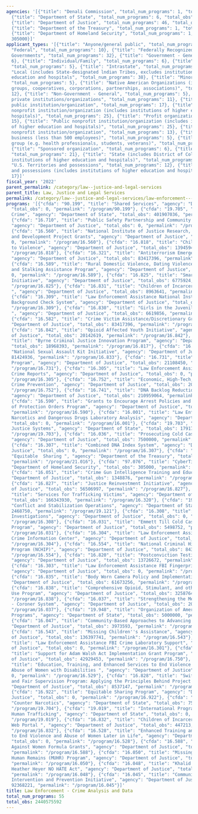 ```yaml
---
agencies: '[{"title": "Denali Commission", "total_num_programs": 1, "total_obs": 0},
  {"title": "Department of State", "total_num_programs": 6, "total_obs": 663792025},
  {"title": "Department of Justice", "total_num_programs": 46, "total_obs": 1592927618},
  {"title": "Department of the Treasury", "total_num_programs": 1, "total_obs": 183550949},
  {"title": "Department of Homeland Security", "total_num_programs": 1, "total_obs":
  305000}]'
applicant_types: '[{"title": "Anyone/general public", "total_num_programs": 5}, {"title":
  "Federal", "total_num_programs": 10}, {"title": "Federally Recognized lndian Tribal
  Governments", "total_num_programs": 32}, {"title": "Government - General", "total_num_programs":
  6}, {"title": "Individual/Family", "total_num_programs": 6}, {"title": "Interstate",
  "total_num_programs": 5}, {"title": "Intrastate", "total_num_programs": 5}, {"title":
  "Local (includes State-designated lndian Tribes, excludes institutions of higher
  education and hospitals", "total_num_programs": 38}, {"title": "Minority group",
  "total_num_programs": 5}, {"title": "Native American Organizations (includes lndian
  groups, cooperatives, corporations, partnerships, associations)", "total_num_programs":
  12}, {"title": "Non-Government - General", "total_num_programs": 5}, {"title": "Other
  private institutions/organizations", "total_num_programs": 11}, {"title": "Other
  public institution/organization", "total_num_programs": 17}, {"title": "Private
  nonprofit institution/organization (includes institutions of higher education and
  hospitals)", "total_num_programs": 25}, {"title": "Profit organization", "total_num_programs":
  15}, {"title": "Public nonprofit institution/organization (includes institutions
  of higher education and hospitals)", "total_num_programs": 25}, {"title": "Quasi-public
  nonprofit institution/organization", "total_num_programs": 13}, {"title": "Small
  business (less than 500 employees)", "total_num_programs": 5}, {"title": "Specialized
  group (e.g. health professionals, students, veterans)", "total_num_programs": 8},
  {"title": "Sponsored organization", "total_num_programs": 6}, {"title": "State",
  "total_num_programs": 21}, {"title": "State (includes District of Columbia, public
  institutions of higher education and hospitals)", "total_num_programs": 37}, {"title":
  "U.S. Territories and possessions", "total_num_programs": 12}, {"title": "U.S. Territories
  and possessions (includes institutions of higher education and hospitals)", "total_num_programs":
  17}]'
fiscal_year: '2022'
parent_permalink: /category/law--justice-and-legal-services
parent_title: Law, Justice and Legal Services
permalink: /category/law--justice-and-legal-services/law-enforcement---crime-analysis-and-data
programs: '[{"cfda": "90.199", "title": "Shared Services", "agency": "Denali Commission",
  "total_obs": 0, "permalink": "/program/90.199"}, {"cfda": "19.705", "title": "Trans-National
  Crime", "agency": "Department of State", "total_obs": 401907036, "permalink": "/program/19.705"},
  {"cfda": "16.710", "title": "Public Safety Partnership and Community Policing Grants",
  "agency": "Department of Justice", "total_obs": 0, "permalink": "/program/16.710"},
  {"cfda": "16.560", "title": "National Institute of Justice Research, Evaluation,
  and Development Project Grants", "agency": "Department of Justice", "total_obs":
  0, "permalink": "/program/16.560"}, {"cfda": "16.818", "title": "Children Exposed
  to Violence", "agency": "Department of Justice", "total_obs": 13945946, "permalink":
  "/program/16.818"}, {"cfda": "16.321", "title": "Antiterrorism Emergency Reserve",
  "agency": "Department of Justice", "total_obs": 83417396, "permalink": "/program/16.321"},
  {"cfda": "16.589", "title": "Rural Domestic Violence, Dating Violence, Sexual Assault,
  and Stalking Assistance Program", "agency": "Department of Justice", "total_obs":
  0, "permalink": "/program/16.589"}, {"cfda": "16.825", "title": "Smart Prosecution
  Initiative", "agency": "Department of Justice", "total_obs": 6775924, "permalink":
  "/program/16.825"}, {"cfda": "16.831", "title": "Children of Incarcerated Parents
  ", "agency": "Department of Justice", "total_obs": 8963641, "permalink": "/program/16.831"},
  {"cfda": "16.309", "title": "Law Enforcement Assistance National Instant Criminal
  Background Check System", "agency": "Department of Justice", "total_obs": 0, "permalink":
  "/program/16.309"}, {"cfda": "16.830", "title": "Girls in the Juvenile Justice System
  ", "agency": "Department of Justice", "total_obs": 6619856, "permalink": "/program/16.830"},
  {"cfda": "16.582", "title": "Crime Victim Assistance/Discretionary Grants", "agency":
  "Department of Justice", "total_obs": 83417396, "permalink": "/program/16.582"},
  {"cfda": "16.842", "title": "Opioid Affected Youth Initiative", "agency": "Department
  of Justice", "total_obs": 20142619, "permalink": "/program/16.842"}, {"cfda": "16.817",
  "title": "Byrne Criminal Justice Innovation Program", "agency": "Department of Justice",
  "total_obs": 18968393, "permalink": "/program/16.817"}, {"cfda": "16.833", "title":
  "National Sexual Assault Kit Initiative", "agency": "Department of Justice", "total_obs":
  81424936, "permalink": "/program/16.833"}, {"cfda": "16.731", "title": "Tribal Youth
  Program", "agency": "Department of Justice", "total_obs": 21108450, "permalink":
  "/program/16.731"}, {"cfda": "16.305", "title": "Law Enforcement Assistance Uniform
  Crime Reports", "agency": "Department of Justice", "total_obs": 0, "permalink":
  "/program/16.305"}, {"cfda": "16.752", "title": "Economic, High-Tech, and Cyber
  Crime Prevention", "agency": "Department of Justice", "total_obs": 20936062, "permalink":
  "/program/16.752"}, {"cfda": "16.741", "title": "DNA Backlog Reduction Program",
  "agency": "Department of Justice", "total_obs": 210959064, "permalink": "/program/16.741"},
  {"cfda": "16.590", "title": "Grants to Encourage Arrest Policies and Enforcement
  of Protection Orders Program", "agency": "Department of Justice", "total_obs": 0,
  "permalink": "/program/16.590"}, {"cfda": "16.001", "title": "Law Enforcement Assistance
  Narcotics and Dangerous Drugs Laboratory Analysis", "agency": "Department of Justice",
  "total_obs": 0, "permalink": "/program/16.001"}, {"cfda": "19.703", "title": "Criminal
  Justice Systems", "agency": "Department of State", "total_obs": 179175633, "permalink":
  "/program/19.703"}, {"cfda": "16.036", "title": "Prosecuting Cold Cases Using DNA",
  "agency": "Department of Justice", "total_obs": 7500000, "permalink": "/program/16.036"},
  {"cfda": "16.307", "title": "Combined DNA Index System", "agency": "Department of
  Justice", "total_obs": 0, "permalink": "/program/16.307"}, {"cfda": "21.016", "title":
  "Equitable  Sharing ", "agency": "Department of the Treasury", "total_obs": 183550949,
  "permalink": "/program/21.016"}, {"cfda": "97.076", "title": "CyberTipline", "agency":
  "Department of Homeland Security", "total_obs": 305000, "permalink": "/program/97.076"},
  {"cfda": "16.051", "title": "Crime Gun Intelligence Training and Education", "agency":
  "Department of Justice", "total_obs": 1348876, "permalink": "/program/16.051"},
  {"cfda": "16.827", "title": "Justice Reinvestment Initiative", "agency": "Department
  of Justice", "total_obs": 56506997, "permalink": "/program/16.827"}, {"cfda": "16.320",
  "title": "Services for Trafficking Victims", "agency": "Department of Justice",
  "total_obs": 166343930, "permalink": "/program/16.320"}, {"cfda": "19.121", "title":
  "Conflict and Stabilization Operations", "agency": "Department of State", "total_obs":
  2468750, "permalink": "/program/19.121"}, {"cfda": "16.308", "title": "Indian Country
  Investigations", "agency": "Department of Justice", "total_obs": 0, "permalink":
  "/program/16.308"}, {"cfda": "16.031", "title": "Emmett Till Cold Case Investigations
  Program", "agency": "Department of Justice", "total_obs": 5498752, "permalink":
  "/program/16.031"}, {"cfda": "16.304", "title": "Law Enforcement Assistance National
  Crime Information Center", "agency": "Department of Justice", "total_obs": 0, "permalink":
  "/program/16.304"}, {"cfda": "16.554", "title": "National Criminal History Improvement
  Program (NCHIP)", "agency": "Department of Justice", "total_obs": 84345233, "permalink":
  "/program/16.554"}, {"cfda": "16.820", "title": "Postconviction Testing of DNA Evidence",
  "agency": "Department of Justice", "total_obs": 13726672, "permalink": "/program/16.820"},
  {"cfda": "16.303", "title": "Law Enforcement Assistance FBI Fingerprint Identification",
  "agency": "Department of Justice", "total_obs": 0, "permalink": "/program/16.303"},
  {"cfda": "16.835", "title": "Body Worn Camera Policy and Implementation", "agency":
  "Department of Justice", "total_obs": 61673256, "permalink": "/program/16.835"},
  {"cfda": "16.838", "title": "Comprehensive Opioid, Stimulant, and other Substances
  Use Program", "agency": "Department of Justice", "total_obs": 325876473, "permalink":
  "/program/16.838"}, {"cfda": "16.037", "title": "Strengthening the Medical Examiner
  - Coroner System", "agency": "Department of Justice", "total_obs": 2050000, "permalink":
  "/program/16.037"}, {"cfda": "19.948", "title": "Organization of American States
  Programs", "agency": "Department of State", "total_obs": 5000000, "permalink": "/program/19.948"},
  {"cfda": "16.047", "title": "Community-Based Approaches to Advancing Justice", "agency":
  "Department of Justice", "total_obs": 3973593, "permalink": "/program/16.047"},
  {"cfda": "16.543", "title": "Missing Children''s Assistance", "agency": "Department
  of Justice", "total_obs": 136397741, "permalink": "/program/16.543"}, {"cfda": "16.301",
  "title": "Law Enforcement Assistance FBI Crime Laboratory Support", "agency": "Department
  of Justice", "total_obs": 0, "permalink": "/program/16.301"}, {"cfda": "16.750",
  "title": "Support for Adam Walsh Act Implementation Grant Program", "agency": "Department
  of Justice", "total_obs": 42929453, "permalink": "/program/16.750"}, {"cfda": "16.529",
  "title": "Education, Training, and Enhanced Services to End Violence Against and
  Abuse of Women with Disabilities ", "agency": "Department of Justice", "total_obs":
  0, "permalink": "/program/16.529"}, {"cfda": "16.828", "title": "Swift, Certain,
  and Fair Supervision Program: Applying the Principles Behind Project HOPE", "agency":
  "Department of Justice", "total_obs": 8537147, "permalink": "/program/16.828"},
  {"cfda": "16.922", "title": "Equitable Sharing Program", "agency": "Department of
  Justice", "total_obs": 0, "permalink": "/program/16.922"}, {"cfda": "19.704", "title":
  "Counter Narcotics", "agency": "Department of State", "total_obs": 75240606, "permalink":
  "/program/19.704"}, {"cfda": "19.019", "title": "International Programs to Combat
  Human Trafficking", "agency": "Department of State", "total_obs": 0, "permalink":
  "/program/19.019"}, {"cfda": "16.832", "title": "Children of Incarcerated Parents
  Web Portal ", "agency": "Department of Justice", "total_obs": 447213, "permalink":
  "/program/16.832"}, {"cfda": "16.528", "title": "Enhanced Training and Services
  to End Violence and Abuse of Women Later in Life", "agency": "Department of Justice",
  "total_obs": 0, "permalink": "/program/16.528"}, {"cfda": "16.588", "title": "Violence
  Against Women Formula Grants", "agency": "Department of Justice", "total_obs": 0,
  "permalink": "/program/16.588"}, {"cfda": "16.050", "title": "Missing and Unidentified
  Human Remains (MUHR) Program", "agency": "Department of Justice", "total_obs": 4476252,
  "permalink": "/program/16.050"}, {"cfda": "16.048", "title": "Khalid Jabara and
  Heather Heyer NO HATE Act", "agency": "Department of Justice", "total_obs": 2248126,
  "permalink": "/program/16.048"}, {"cfda": "16.045", "title": "Community-Based Violence
  Intervention and Prevention Initiative", "agency": "Department of Justice", "total_obs":
  92368221, "permalink": "/program/16.045"}]'
title: Law Enforcement - Crime Analysis and Data
total_num_programs: 55
total_obs: 2440575592
---
```


